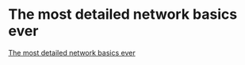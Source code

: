 # The most detailed network basics ever
[The most detailed network basics ever](https://aiwithcloud.com/2022/09/16/the_most_detailed_network_basics_ever/)